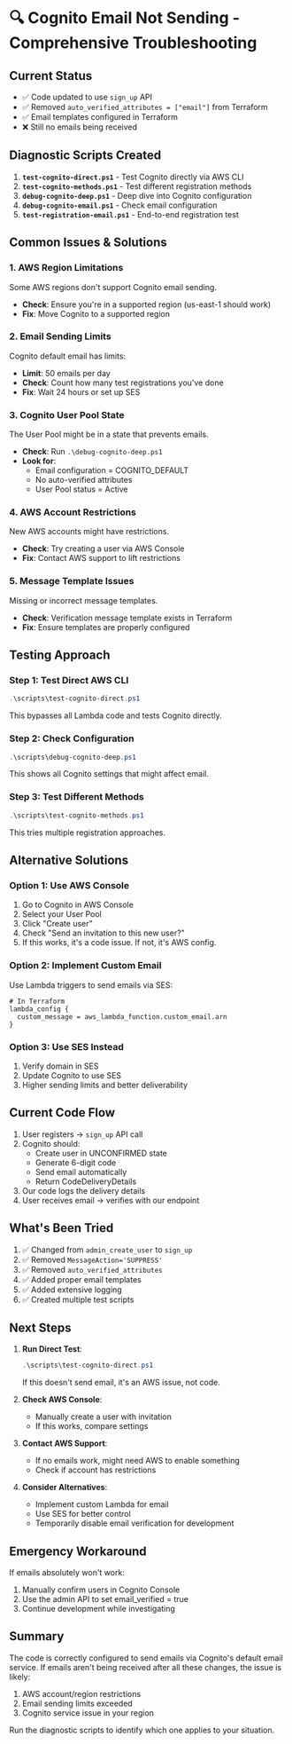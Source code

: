# 🔍 Cognito Email Not Sending - Comprehensive Troubleshooting

## Current Status
- ✅ Code updated to use `sign_up` API
- ✅ Removed `auto_verified_attributes = ["email"]` from Terraform
- ✅ Email templates configured in Terraform
- ❌ Still no emails being received

## Diagnostic Scripts Created

1. **`test-cognito-direct.ps1`** - Test Cognito directly via AWS CLI
2. **`test-cognito-methods.ps1`** - Test different registration methods
3. **`debug-cognito-deep.ps1`** - Deep dive into Cognito configuration
4. **`debug-cognito-email.ps1`** - Check email configuration
5. **`test-registration-email.ps1`** - End-to-end registration test

## Common Issues & Solutions

### 1. **AWS Region Limitations**
Some AWS regions don't support Cognito email sending.
- **Check**: Ensure you're in a supported region (us-east-1 should work)
- **Fix**: Move Cognito to a supported region

### 2. **Email Sending Limits**
Cognito default email has limits:
- **Limit**: 50 emails per day
- **Check**: Count how many test registrations you've done
- **Fix**: Wait 24 hours or set up SES

### 3. **Cognito User Pool State**
The User Pool might be in a state that prevents emails.
- **Check**: Run `.\debug-cognito-deep.ps1`
- **Look for**: 
  - Email configuration = COGNITO_DEFAULT
  - No auto-verified attributes
  - User Pool status = Active

### 4. **AWS Account Restrictions**
New AWS accounts might have restrictions.
- **Check**: Try creating a user via AWS Console
- **Fix**: Contact AWS support to lift restrictions

### 5. **Message Template Issues**
Missing or incorrect message templates.
- **Check**: Verification message template exists in Terraform
- **Fix**: Ensure templates are properly configured

## Testing Approach

### Step 1: Test Direct AWS CLI
```powershell
.\scripts\test-cognito-direct.ps1
```
This bypasses all Lambda code and tests Cognito directly.

### Step 2: Check Configuration
```powershell
.\scripts\debug-cognito-deep.ps1
```
This shows all Cognito settings that might affect email.

### Step 3: Test Different Methods
```powershell
.\scripts\test-cognito-methods.ps1
```
This tries multiple registration approaches.

## Alternative Solutions

### Option 1: Use AWS Console
1. Go to Cognito in AWS Console
2. Select your User Pool
3. Click "Create user"
4. Check "Send an invitation to this new user?"
5. If this works, it's a code issue. If not, it's AWS config.

### Option 2: Implement Custom Email
Use Lambda triggers to send emails via SES:
```hcl
# In Terraform
lambda_config {
  custom_message = aws_lambda_function.custom_email.arn
}
```

### Option 3: Use SES Instead
1. Verify domain in SES
2. Update Cognito to use SES
3. Higher sending limits and better deliverability

## Current Code Flow

1. User registers → `sign_up` API call
2. Cognito should:
   - Create user in UNCONFIRMED state
   - Generate 6-digit code
   - Send email automatically
   - Return CodeDeliveryDetails
3. Our code logs the delivery details
4. User receives email → verifies with our endpoint

## What's Been Tried

1. ✅ Changed from `admin_create_user` to `sign_up`
2. ✅ Removed `MessageAction='SUPPRESS'`
3. ✅ Removed `auto_verified_attributes`
4. ✅ Added proper email templates
5. ✅ Added extensive logging
6. ✅ Created multiple test scripts

## Next Steps

1. **Run Direct Test**:
   ```powershell
   .\scripts\test-cognito-direct.ps1
   ```
   If this doesn't send email, it's an AWS issue, not code.

2. **Check AWS Console**:
   - Manually create a user with invitation
   - If this works, compare settings

3. **Contact AWS Support**:
   - If no emails work, might need AWS to enable something
   - Check if account has restrictions

4. **Consider Alternatives**:
   - Implement custom Lambda for email
   - Use SES for better control
   - Temporarily disable email verification for development

## Emergency Workaround

If emails absolutely won't work:
1. Manually confirm users in Cognito Console
2. Use the admin API to set email_verified = true
3. Continue development while investigating

## Summary

The code is correctly configured to send emails via Cognito's default email service. If emails aren't being received after all these changes, the issue is likely:

1. AWS account/region restrictions
2. Email sending limits exceeded
3. Cognito service issue in your region

Run the diagnostic scripts to identify which one applies to your situation.
